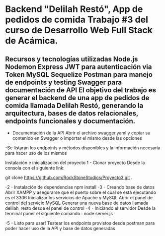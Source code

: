 # Backend "Delilah Restó", App de pedidos de comida Trabajo #3 del curso de Desarrollo Web Full Stack de Acámica.

## Recursos y tecnologías utilizadas Node.js Nodemon Express JWT para autenticación via Token MySQL Sequelize Postman para manejo de endpoints y testing Swagger para documentación de API El objetivo del trabajo es generar el backend de una app de pedidos de comida llamada Delilah Restó, generando la arquitectura, bases de datos relacionales, endpoints funcionales y documentación.

- Documentación de la API Abrir el archivo swagger.yaml y copiar su contenido en Swagger o importar el mismo desde las opciones

-Se listarán los endpoints y métodos disponibles y la información necesaria para hacer uso de los mismos

Instalación e inicializacion del proyecto 
1 - Clonar proyecto Desde la consola con el siguiente link:

git clone https://github.com/RockStoneStudios/Proyecto3.git .

-2 - Instalación de dependencias npm install 
-3 - Creando base de datos Abrir XAMPP y asegurarse que el puerto sobre el cual se está ejecutando es el 3306 Inicializar los servicios de Apache y MySQL Abrir el panel de control del servicio MySQL Generar una nueva base de datos llamada delilah_resto desde el panel de control
-4 - Iniciando el servidor Desde la terminal poner el siguiente comando : node server.js

-5 - Listo para usar! Testear los endpoints provistos desde postman para poder hacer uso de la API y base de datos generadas

